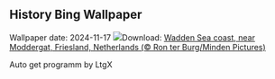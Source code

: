 ## History Bing Wallpaper
Wallpaper date: 2024-11-17
![](https://www.bing.com/th?id=OHR.FrieslandNetherlands_EN-GB5948311927_UHD.jpg&w=1000)Download: [Wadden Sea coast, near Moddergat, Friesland, Netherlands (© Ron ter Burg/Minden Pictures)](https://www.bing.com/th?id=OHR.FrieslandNetherlands_EN-GB5948311927_UHD.jpg)

Auto get programm by LtgX
